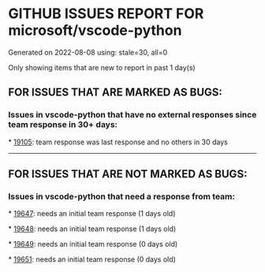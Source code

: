 
# GITHUB ISSUES REPORT FOR microsoft/vscode-python


Generated on 2022-08-08 using: stale=30, all=0


Only showing items that are new to report in past 1 day(s)


## FOR ISSUES THAT ARE MARKED AS BUGS:


### Issues in vscode-python that have no external responses since team response in 30+ days:


\* [19105](https://github.com/microsoft/vscode-python/issues/19105 "Python Kernal Keeps Disappearing"): team response was last response and no others in 30 days

---

## FOR ISSUES THAT ARE NOT MARKED AS BUGS:


### Issues in vscode-python that need a response from team:


\* [19647](https://github.com/microsoft/vscode-python/issues/19647 "Extract variable and method doesn't work on arguments of decorator which preceedes function definition"): needs an initial team response (1 days old)

\* [19648](https://github.com/microsoft/vscode-python/issues/19648 "Definition preview on ctrl + mouseover"): needs an initial team response (1 days old)

\* [19649](https://github.com/microsoft/vscode-python/issues/19649 "Not able to install older version Python Extension"): needs an initial team response (0 days old)

\* [19651](https://github.com/microsoft/vscode-python/issues/19651 "There is a separate Python in the interpreter list. How to delete it"): needs an initial team response (0 days old)
